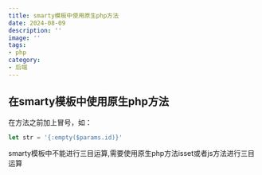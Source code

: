 ```yaml
---
title: smarty模板中使用原生php方法
date: 2024-08-09
description: ''
image: ''
tags: 
- php
category: 
- 后端
---
```


## 在smarty模板中使用原生php方法
在方法之前加上冒号，如：
```js
let str = '{:empty($params.id)}'
```
smarty模板中不能进行三目运算,需要使用原生php方法isset或者js方法进行三目运算